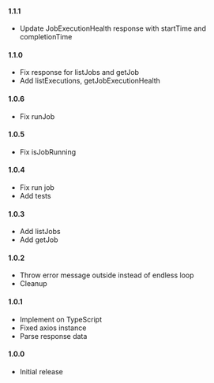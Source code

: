 #### 1.1.1
- Update JobExecutionHealth response with startTime and completionTime

#### 1.1.0
- Fix response for listJobs and getJob
- Add listExecutions, getJobExecutionHealth

#### 1.0.6
- Fix runJob

#### 1.0.5
- Fix isJobRunning

#### 1.0.4
- Fix run job
- Add tests

#### 1.0.3
- Add listJobs
- Add getJob

#### 1.0.2
- Throw error message outside instead of endless loop
- Cleanup

#### 1.0.1
- Implement on TypeScript
- Fixed axios instance
- Parse response data

#### 1.0.0
- Initial release
